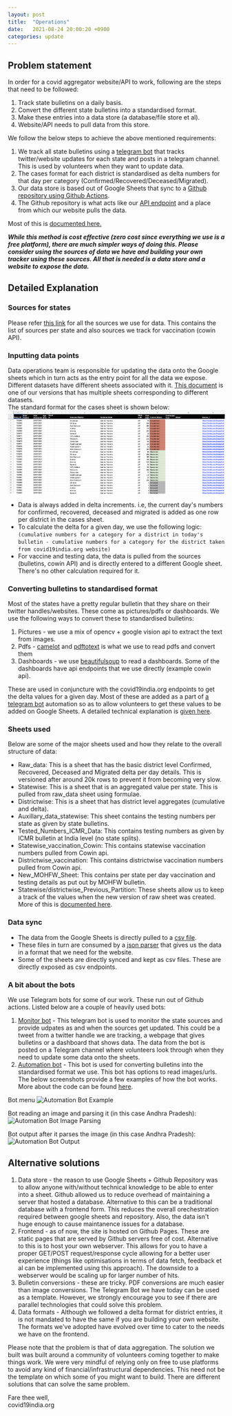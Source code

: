 ```yaml
---
layout: post
title:  "Operations"
date:   2021-08-24 20:00:20 +0900
categories: update
---
```


## Problem statement
In order for a covid aggregator website/API to work, following are the steps that need to be followed:
1. Track state bulletins on a daily basis.
2. Convert the different state bulletins into a standardised format.
3. Make these entries into a data store (a database/file store et al).
4. Website/API needs to pull data from this store.

We follow the below steps to achieve the above mentioned requirements:
1. We track all state bulletins using a [telegram bot](https://github.com/covid19india/monitor-bot) that tracks twitter/website updates for each state and posts in a telegram channel. This is used by volunteers when they want to update data.
2. The cases format for each district is standardised as delta numbers for that day per category (Confirmed/Recovered/Deceased/Migrated).
3. Our data store is based out of Google Sheets that sync to a [Github repository using Github Actions](https://github.com/covid19india/data/blob/60af6e683fd22ce2f0435b7a129260aa944ea369/.github/workflows/javascript.yml#L43).
4. The Github repository is what acts like our [API endpoint](https://github.com/covid19india/data/blob/main/src/parser_v4.py) and a place from which our website pulls the data.

Most of this is [documented here.](https://blog.covid19india.org/2020/09/04/architecture/)

***While this method is cost effective (zero cost since everything we use is a free platform), there are much simpler ways of doing this. Please consider using the sources of data we have and building your own tracker using these sources. All that is needed is a data store and a website to expose the data.***


## Detailed Explanation
### Sources for states

Please refer [this link](https://blog.covid19india.org/2020/06/15/hornbill/) for all the sources we use for data. This contains the list of sources per state and also sources we track for vaccination (cowin API).

### Inputting data points
Data operations team is responsible for updating the data onto the Google sheets which in turn acts as the entry point for all the data we expose. Different datasets have different sheets associated with it. [This document](https://docs.google.com/spreadsheets/d/1foGJ_FwHoDnVUI7VqN-YrwrPo0A4pfLV8jFYxn4rLaw/edit#gid=0) is one of our versions that has multiple sheets corresponding to different datasets.  
The standard format for the cases sheet is shown below:
![Google Sheet](/assets/images/raw.png)

- Data is always added in delta increments. i.e, the current day's numbers for confirmed, recovered, deceased and migrated is added as one row per district in the cases sheet. 
- To calculate the delta for a given day, we use the following logic:  
```(cumulative numbers for a category for a district in today's bulletin - cumulative numbers for a category for the district taken from covid19india.org website)```
- For vaccine and testing data, the data is pulled from the sources (bulletins, cowin API) and is directly entered to a different Google sheet. There's no other calculation required for it.

### Converting bulletins to standardised format
Most of the states have a pretty regular bulletin that they share on their twitter handles/websites. These come as pictures/pdfs or dashboards. We use the following ways to convert these to standardised bulletins:
1. Pictures - we use a mix of opencv + google vision api to extract the text from images.
2. Pdfs - [camelot](https://camelot-py.readthedocs.io/en/master/) and [pdftotext](https://pypi.org/project/pdftotext/) is what we use to read pdfs and convert them
3. Dashboards - we use [beautifulsoup](https://www.crummy.com/software/BeautifulSoup/bs4/doc/) to read a dashboards. Some of the dashboards have api endpoints that we use directly (example cowin api).  

These are used in conjuncture with the covid19india.org endpoints to get the delta values for a given day. Most of these are added as a part of [a telegram bot](https://github.com/covid19india/automation-bot) automation so as to allow volunteers to get these values to be added on Google Sheets. A detailed technical explanation is [given here](https://github.com/bee-rickey/webScraper).

### Sheets used
Below are some of the major sheets used and how they relate to the overall structure of data:  
- Raw_data: This is a sheet that has the basic district level Confirmed, Recovered, Deceased and Migrated delta per day details. This is versioned after around 20k rows to prevent it from becoming very slow.
- Statewise: This is a sheet that is an aggregated value per state. This is pulled from raw_data sheet using formulae.
- Districtwise: This is a sheet that has district level aggregates (cumulative and delta).
- Auxillary_data_statewise: This sheet contains the testing numbers per state as given by state bulletins.
- Tested_Numbers_ICMR_Data: This contains testing numbers as given by ICMR bulletin at India level (no state splits).
- Statewise_vaccination_Cowin: This contains statewise vaccination numbers pulled from Cowin api.
- Districtwise_vaccination: This contains districtwise vaccination numbers pulled from Cowin api.
- New_MOHFW_Sheet: This contains per state per day vaccination and testing details as put out by MOHFW bulletin.
- Statewise/districtwise_Previous_Partition: These sheets allow us to keep a track of the values when the new version of raw sheet was created. More of this is [documented here](https://blog.covid19india.org/2020/06/07/shifttonewversion/).


### Data sync
- The data from the Google Sheets is directly pulled to a [csv file](https://github.com/covid19india/data/blob/main/src/sheets-to-csv.js). 
- These files in turn are consumed by a [json parser](https://github.com/covid19india/data/blob/main/src/parser_v4.py) that gives us the data in a format that we need for the website.
- Some of the sheets are directly synced and kept as csv files. These are directly exposed as csv endpoints.

### A bit about the bots
We use Telegram bots for some of our work. These run out of Github actions. Listed below are a couple of heavily used bots:
1. [Monitor bot](https://github.com/covid19india/monitor-bot) - This telegram bot is used to monitor the state sources and provide udpates as and when the sources get updated. This could be a tweet from a twitter handle we are tracking, a webpage that gives bulletins or a dashboard that shows data. The data from the bot is posted on a Telegram channel where volunteers look through when they need to update some data onto the sheets.
2. [Automation bot](https://github.com/covid19india/automation-bot) - This bot is used for converting bulletins into the standardised format we use. This bot has options to read images/urls. The below screenshots provide a few examples of how the bot works. More about the code can be found [here](https://github.com/bee-rickey/webScraper).

Bot menu
![Automation Bot Example](/assets/images/bot-help.png)

Bot reading an image and parsing it (in this case Andhra Pradesh):
![Automation Bot Image Parsing](/assets/images/bot-ap.png)

Bot output after it parses the image (in this case Andhra Pradesh):
![Automation Bot Output](/assets/images/bot-output.png)


## Alternative solutions 
1. Data store - the reason to use Google Sheets + Github Repository was to allow anyone with/without technical knowledge to be able to enter into a sheet. Github allowed us to reduce overhead of maintaining a server that hosted a database. Alternative to this can be a traditional database with a frontend form. This reduces the overall orechestration required between google sheets and repository. Also, the data isn't huge enough to cause maintanence issues for a database.
2. Frontend - as of now, the site is hosted on Github Pages. These are static pages that are served by Github servers free of cost. Alternative to this is to host your own webserver. This allows for you to have a proper GET/POST request/response cycle allowing for a better user experience (things like optimisations in terms of data fetch, feedback et al can be implemented using this approach). The downside to a webserver would be scaling up for larger number of hits. 
3. Bulletin conversions - these are tricky. PDF conversions are much easier than image conversions. The Telegram Bot we have today can be used as a template. However, we strongly encourage you to see if there are parallel technologies that could solve this problem.
4. Data formats - Although we followed a delta format for district entries, it is not mandated to have the same if you are building your own website. The formats we've adopted have evolved over time to cater to the needs we have on the frontend.


Please note that the problem is that of data aggregation. The solution we built was built around a community of volunteers coming together to make things work. We were very mindful of relying only on free to use platforms to avoid any kind of financial/infrastructural dependencies. This need not be the template on which some of you might want to build. There are different solutions that can solve the same problem. 


Fare thee well,  
covid19india.org 
